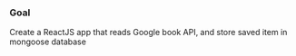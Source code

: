 
### Goal
Create a ReactJS app that reads Google book API, and store saved item in mongoose database


